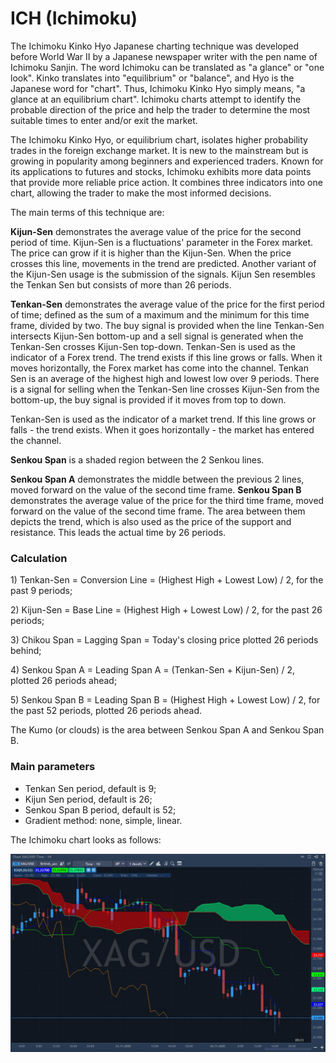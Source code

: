 # ICH \(Ichimoku\)

The Ichimoku Kinko Hyo Japanese charting technique was developed before World War II by a Japanese newspaper writer with the pen name of Ichimoku Sanjin. The word Ichimoku can be translated as "a glance" or "one look". Kinko translates into "equilibrium" or "balance", and Hyo is the Japanese word for "chart". Thus, Ichimoku Kinko Hyo simply means, "a glance at an equilibrium chart". Ichimoku charts attempt to identify the probable direction of the price and help the trader to determine the most suitable times to enter and/or exit the market.

The Ichimoku Kinko Hyo, or equilibrium chart, isolates higher probability trades in the foreign exchange market. It is new to the mainstream but is growing in popularity among beginners and experienced traders. Known for its applications to futures and stocks, Ichimoku exhibits more data points that provide more reliable price action. It combines three indicators into one chart, allowing the trader to make the most informed decisions.

The main terms of this technique are:

**Kijun-Sen** demonstrates the average value of the price for the second period of time. Kijun-Sen is a fluctuations' parameter in the Forex market. The price can grow if it is higher than the Kijun-Sen. When the price crosses this line, movements in the trend are predicted. Another variant of the Kijun-Sen usage is the submission of the signals. Kijun Sen resembles the Tenkan Sen but consists of more than 26 periods.

**Tenkan-Sen** demonstrates the average value of the price for the first period of time; defined as the sum of a maximum and the minimum for this time frame, divided by two. The buy signal is provided when the line Tenkan-Sen intersects Kijun-Sen bottom-up and a sell signal is generated when the Tenkan-Sen crosses Kijun-Sen top-down. Tenkan-Sen is used as the indicator of a Forex trend. The trend exists if this line grows or falls. When it moves horizontally, the Forex market has come into the channel. Tenkan Sen is an average of the highest high and lowest low over 9 periods. There is a signal for selling when the Tenkan-Sen line crosses Kijun-Sen from the bottom-up, the buy signal is provided if it moves from top to down.

Tenkan-Sen is used as the indicator of a market trend. If this line grows or falls - the trend exists. When it goes horizontally - the market has entered the channel.

**Senkou Span** is a shaded region between the 2 Senkou lines.

**Senkou Span A** demonstrates the middle between the previous 2 lines, moved forward on the value of the second time frame. **Senkou Span B** demonstrates the average value of the price for the third time frame, moved forward on the value of the second time frame. The area between them depicts the trend, which is also used as the price of the support and resistance. This leads the actual time by 26 periods.

### Calculation

1\) Tenkan-Sen = Conversion Line = \(Highest High + Lowest Low\) / 2, for the past 9 periods;

2\) Kijun-Sen = Base Line = \(Highest High + Lowest Low\) / 2, for the past 26 periods;

3\) Chikou Span = Lagging Span = Today's closing price plotted 26 periods behind;

4\) Senkou Span A = Leading Span A = \(Tenkan-Sen + Kijun-Sen\) / 2, plotted 26 periods ahead;

5\) Senkou Span B = Leading Span B = \(Highest High + Lowest Low\) / 2, for the past 52 periods, plotted 26 periods ahead.

The Kumo \(or clouds\) is the area between Senkou Span A and Senkou Span B.

### Main parameters

* Tenkan Sen period, default is 9;
* Kijun Sen period, default is 26;
* Senkou Span B period, default is 52;
* Gradient method: none, simple, linear.

The Ichimoku chart looks as follows:

![](../../../../.gitbook/assets/screenshot_2%20%2824%29.jpg)

